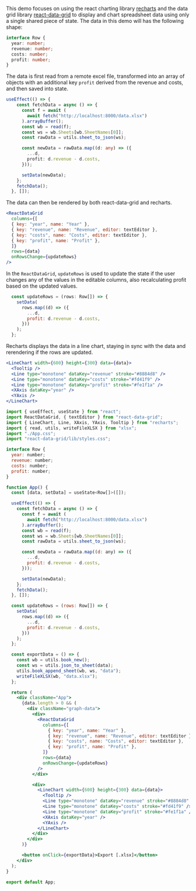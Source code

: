 This demo focuses on using the react charting library [recharts](https://recharts.org/) and the data grid library [react-data-grid](https://adazzle.github.io/react-data-grid/#/common-features) to display and chart spreadsheet data using only a single shared piece of state. The data in this demo will has the following shape:

```ts
interface Row {
  year: number;
  revenue: number;
  costs: number;
  profit: number;
}
```

The data is first read from a remote excel file, transformed into an array of objects with an additional key `profit` derived from the revenue and costs, and then saved into state.

```ts
useEffect(() => {
    const fetchData = async () => {
      const f = await (
        await fetch("http://localhost:8000/data.xlsx")
      ).arrayBuffer();
      const wb = read(f);
      const ws = wb.Sheets[wb.SheetNames[0]];
      const rawData = utils.sheet_to_json(ws);

      const newData = rawData.map((d: any) => ({
        ...d,
        profit: d.revenue - d.costs,
      }));

      setData(newData);
    };
    fetchData();
  }, []);
```

The data can then be rendered by both react-data-grid and recharts.
```jsx
<ReactDataGrid
  columns={[
  { key: "year", name: "Year" },
  { key: "revenue", name: "Revenue", editor: textEditor },
  { key: "costs", name: "Costs", editor: textEditor },
  { key: "profit", name: "Profit" },
  ]}
  rows={data}
  onRowsChange={updateRows}
/>
```
In the `ReactDataGrid`, `updateRows` is used to update the state if the user changes any of the values in the editable columns, also recalculating profit based on the updated values.

```jsx
  const updateRows = (rows: Row[]) => {
    setData(
      rows.map((d) => ({
        ...d,
        profit: d.revenue - d.costs,
      }))
    );
  };
```

Recharts displays the data in a line chart, staying in sync with the data and rerendering if the rows are updated.
```jsx
<LineChart width={600} height={300} data={data}>
  <Tooltip />
  <Line type="monotone" dataKey="revenue" stroke="#8884d8" />
  <Line type="monotone" dataKey="costs" stroke="#fd41f9" />
  <Line type="monotone" dataKey="profit" stroke="#fe1f1a" />
  <XAxis dataKey="year" />
  <YAxis />
</LineChart>
```

```jsx
import { useEffect, useState } from "react";
import ReactDataGrid, { textEditor } from "react-data-grid";
import { LineChart, Line, XAxis, YAxis, Tooltip } from "recharts";
import { read, utils, writeFileXLSX } from "xlsx";
import "./App.css";
import "react-data-grid/lib/styles.css";

interface Row {
  year: number;
  revenue: number;
  costs: number;
  profit: number;
}

function App() {
  const [data, setData] = useState<Row[]>([]);

  useEffect(() => {
    const fetchData = async () => {
      const f = await (
        await fetch("http://localhost:8000/data.xlsx")
      ).arrayBuffer();
      const wb = read(f);
      const ws = wb.Sheets[wb.SheetNames[0]];
      const rawData = utils.sheet_to_json(ws);

      const newData = rawData.map((d: any) => ({
        ...d,
        profit: d.revenue - d.costs,
      }));

      setData(newData);
    };
    fetchData();
  }, []);

  const updateRows = (rows: Row[]) => {
    setData(
      rows.map((d) => ({
        ...d,
        profit: d.revenue - d.costs,
      }))
    );
  };

  const exportData = () => {
    const wb = utils.book_new();
    const ws = utils.json_to_sheet(data);
    utils.book_append_sheet(wb, ws, "data");
    writeFileXLSX(wb, "data.xlsx");
  };

  return (
    <div className="App">
      {data.length > 0 && (
        <div className="graph-data">
          <div>
            <ReactDataGrid
              columns={[
                { key: "year", name: "Year" },
                { key: "revenue", name: "Revenue", editor: textEditor },
                { key: "costs", name: "Costs", editor: textEditor },
                { key: "profit", name: "Profit" },
              ]}
              rows={data}
              onRowsChange={updateRows}
            />
          </div>

          <div>
            <LineChart width={600} height={300} data={data}>
              <Tooltip />
              <Line type="monotone" dataKey="revenue" stroke="#8884d8" />
              <Line type="monotone" dataKey="costs" stroke="#fd41f9" />
              <Line type="monotone" dataKey="profit" stroke="#fe1f1a" />
              <XAxis dataKey="year" />
              <YAxis />
            </LineChart>
          </div>
        </div>
      )}

      <button onClick={exportData}>Export [.xlsx]</button>
    </div>
  );
}

export default App;

```